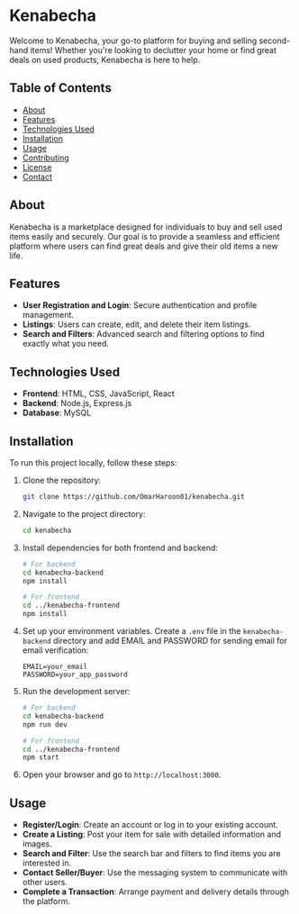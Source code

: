 # Kenabecha

Welcome to Kenabecha, your go-to platform for buying and selling second-hand items! Whether you're looking to declutter your home or find great deals on used products, Kenabecha is here to help.

## Table of Contents

- [About](#about)
- [Features](#features)
- [Technologies Used](#technologies-used)
- [Installation](#installation)
- [Usage](#usage)
- [Contributing](#contributing)
- [License](#license)
- [Contact](#contact)

## About

Kenabecha is a marketplace designed for individuals to buy and sell used items easily and securely. Our goal is to provide a seamless and efficient platform where users can find great deals and give their old items a new life.

## Features

- **User Registration and Login**: Secure authentication and profile management.
- **Listings**: Users can create, edit, and delete their item listings.
- **Search and Filters**: Advanced search and filtering options to find exactly what you need.

## Technologies Used

- **Frontend**: HTML, CSS, JavaScript, React
- **Backend**: Node.js, Express.js
- **Database**: MySQL

## Installation

To run this project locally, follow these steps:

1. Clone the repository:

    ```bash
    git clone https://github.com/OmarHaroon01/kenabecha.git
    ```

2. Navigate to the project directory:

    ```bash
    cd kenabecha
    ```

3. Install dependencies for both frontend and backend:

    ```bash
    # For backend
    cd kenabecha-backend
    npm install

    # For frontend
    cd ../kenabecha-frontend
    npm install
    ```

4. Set up your environment variables. Create a `.env` file in the `kenabecha-backend` directory and add EMAIL and PASSWORD for sending email for email verification:

    ```env
    EMAIL=your_email
    PASSWORD=your_app_password
    ```

5. Run the development server:

    ```bash
    # For backend
    cd kenabecha-backend
    npm run dev

    # For frontend
    cd ../kenabecha-frontend
    npm start
    ```

6. Open your browser and go to `http://localhost:3000`.

## Usage

- **Register/Login**: Create an account or log in to your existing account.
- **Create a Listing**: Post your item for sale with detailed information and images.
- **Search and Filter**: Use the search bar and filters to find items you are interested in.
- **Contact Seller/Buyer**: Use the messaging system to communicate with other users.
- **Complete a Transaction**: Arrange payment and delivery details through the platform.
